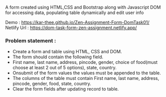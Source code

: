 A form created using HTML,CSS and Bootstrap along with Javascript DOM for accessing data, populating table dynamically and edit user info

Demo : https://kar-thee.github.io/Zen-Assignment-Form-DomTask01/ <br>
Netlify Url : https://dom-task-form-zen-assignment.netlify.app/

<h3>Problem statement :</h3>
<ul>
<li>Create a form and table using HTML, CSS and DOM.</li>
<li>The form should contain the following field. </li>
<li>First name, last name, address, pincode, gender, choice of food(must choose at least 2 out of 5 options), state, country.</li>
<li>Onsubmit of the form values the values must be appended to the table.</li>
<li>The columns of the table must contain First name, last name, address, pincode, gender, food, state, country. </li>
<li>Clear the form fields after updating record to table.</li>
</ul>
